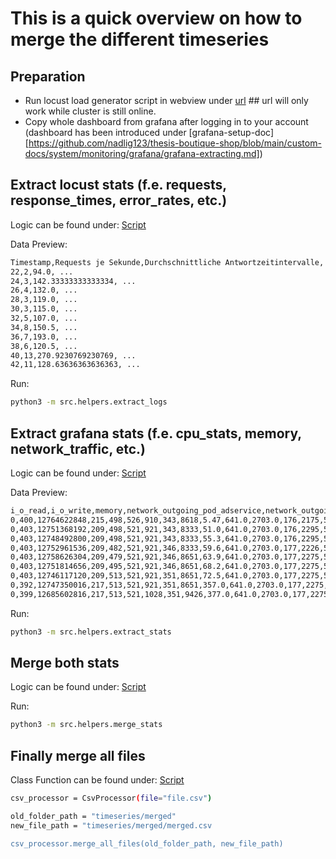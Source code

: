 # This is a quick overview on how to merge the different timeseries

## Preparation

- Run locust load generator script in webview under [url](http://34.68.77.173/) ## url will only work while cluster is still online. 
- Copy whole dashboard from grafana after logging in to your account (dashboard has been introduced under [grafana-setup-doc][https://github.com/nadlig123/thesis-boutique-shop/blob/main/custom-docs/system/monitoring/grafana/grafana-extracting.md])


## Extract locust stats (f.e. requests, response_times, error_rates, etc.)

Logic can be found under: [Script](https://github.com/nadlig123/performance-prediction/blob/main/src/helpers/extract_logs.py)

Data Preview:

```sh
Timestamp,Requests je Sekunde,Durchschnittliche Antwortzeitintervalle, ...
22,2,94.0, ...
24,3,142.33333333333334, ...
26,4,132.0, ...
28,3,119.0, ...
30,3,115.0, ...
32,5,107.0, ...
34,8,150.5, ...
36,7,193.0, ...
38,6,120.5, ...
40,13,270.9230769230769, ...
42,11,128.63636363636363, ...
```

Run: 
```sh
python3 -m src.helpers.extract_logs 
```

## Extract grafana stats (f.e. cpu_stats, memory, network_traffic, etc.)

Logic can be found under: [Script](https://github.com/nadlig123/performance-prediction/blob/main/src/helpers/extract_stats.py)

Data Preview:

```sh
i_o_read,i_o_write,memory,network_outgoing_pod_adservice,network_outgoing_pod_cartservice, ...
0,400,12764622848,215,498,526,910,343,8618,5.47,641.0,2703.0,176,2175,594,152,320,17877,0.00236,0.00578,0.000881,0.0153,0.00197,0.00482,0.00572,0.00585,0.00917,0.00155,0.00206,0.00358,0.00226,0.000827,0.00518,0
0,403,12751368192,209,498,521,921,343,8333,51.0,641.0,2703.0,176,2295,594,148,320,17753,0.00236,0.00578,0.000876,0.0148,0.00197,0.00459,0.00629,0.00585,0.00917,0.00155,0.00206,0.00358,0.00226,0.000827,0.00516,0
0,403,12748492800,209,498,521,921,343,8333,55.3,641.0,2703.0,176,2295,594,148,320,17757,0.0023,0.00568,0.000876,0.0147,0.00195,0.00459,0.00686,0.00585,0.00917,0.00149,0.00206,0.00358,0.00226,0.000837,0.00518,0
0,403,12752961536,209,482,521,921,346,8333,59.6,641.0,2703.0,177,2226,594,148,323,17684,0.00232,0.00568,0.000876,0.0147,0.00195,0.00459,0.00469,0.00585,0.00917,0.00149,0.00213,0.00355,0.00226,0.000837,0.00501,0
0,403,12758626304,209,479,521,921,346,8651,63.9,641.0,2703.0,177,2275,594,148,323,18052,0.00238,0.00581,0.000911,0.0147,0.00195,0.0048,0.00505,0.00585,0.00917,0.00149,0.00213,0.00355,0.00226,0.000837,0.00507,0
0,403,12751814656,209,495,521,921,346,8651,68.2,641.0,2703.0,177,2275,599,150,325,18080,0.00238,0.00581,0.000911,0.0147,0.00195,0.0048,0.00541,0.00585,0.00917,0.00149,0.00213,0.00355,0.00226,0.000852,0.0051,0
0,403,12746117120,209,513,521,921,351,8651,72.5,641.0,2703.0,177,2275,599,150,325,18108,0.00238,0.00581,0.000981,0.0153,0.00195,0.0048,0.00576,0.00585,0.00917,0.00149,0.00213,0.00355,0.00226,0.000852,0.00519,0
0,392,12747350016,217,513,521,921,351,8651,357.0,641.0,2703.0,177,2275,601,150,325,18402,0.00238,0.00581,0.000981,0.0153,0.00195,0.0048,0.00612,0.00585,0.00917,0.00172,0.00224,0.00355,0.00227,0.000852,0.00524,0
0,399,12685602816,217,513,521,1028,351,9426,377.0,641.0,2703.0,177,2275,621,160,329,19338,0.00238,0.00581,0.000981,0.0153,0.00195,0.0048,0.00647,0.00585,0.00917,0.00175,0.00224,0.00355,0.00228,0.000857,0.00528,0
```

Run: 
```sh
python3 -m src.helpers.extract_stats
```


## Merge both stats 

Logic can be found under: [Script](https://github.com/nadlig123/performance-prediction/blob/main/src/helpers/merge_stats.py)

Run:
```sh
python3 -m src.helpers.merge_stats 
```

## Finally merge all files 

Class Function can be found under: [Script](https://github.com/nadlig123/performance-prediction/blob/main/src/preprocessors/csv_processor.py)

```sh
csv_processor = CsvProcessor(file="file.csv")

old_folder_path = "timeseries/merged"
new_file_path = "timeseries/merged/merged.csv

csv_processor.merge_all_files(old_folder_path, new_file_path)
```
